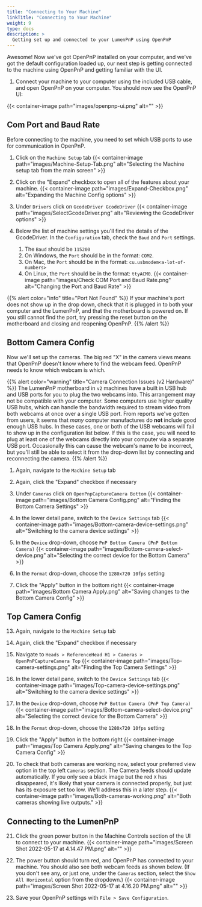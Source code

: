 ```yaml
---
title: "Connecting to Your Machine"
linkTitle: "Connecting to Your Machine"
weight: 9
type: docs
description: >
  Getting set up and connected to your LumenPnP using OpenPnP
---
```


Awesome! Now we've got OpenPnP installed on your computer, and we've got the default configuration loaded up, our next step is getting connected to the machine using OpenPnP and getting familiar with the UI.

1. Connect your machine to your computer using the included USB cable, and open OpenPnP on your computer. You should now see the OpenPnP UI:

{{< container-image path="images/openpnp-ui.png" alt="" >}}

## Com Port and Baud Rate

Before connecting to the machine, you need to set which USB ports to use for communication in OpenPnP.

1. Click on the `Machine Setup` tab
  {{< container-image path="images/Machine-Setup-Tab.png" alt="Selecting the Machine setup tab from the main screen" >}}

2. Click on the "Expand" checkbox to open all of the features about your machine.
  {{< container-image path="images/Expand-Checkbox.png" alt="Expanding the Machine Config options" >}}

4. Under `Drivers` click on `GcodeDriver GcodeDriver`
  {{< container-image path="images/SelectGcodeDriver.png" alt="Reviewing the GcodeDriver options" >}}
  
5. Below the list of machine settings you'll find the details of the GcodeDriver. In the `Configuration` tab, check the `Baud` and `Port` settings.

   1. The `Baud` should be `115200`
   2. On Windows, the `Port` should be in the format: `COM2`.
   3. On Mac, the `Port` should be in the format: `cu.usbmodem<a-lot-of-numbers>`
   4. On Linux, the `Port` should be in the format: `ttyACM0`.
  {{< container-image path="images/Check COM Port and Baud Rate.png" alt="Changing the Port and Baud Rate" >}}

{{% alert color="info" title="Port Not Found" %}}
If your machine's port does not show up in the drop down, check that it is plugged in to both your computer and the LumenPnP, and that the motherboard is powered on. If you still cannot find the port, try pressing the reset button on the motherboard and closing and reopening OpenPnP.
{{% /alert %}}

## Bottom Camera Config

Now we'll set up the cameras. The big red "X" in the camera views means that OpenPnP doesn't know where to find the webcam feed. OpenPnP needs to know which webcam is which.

{{% alert color="warning" title="Camera Connection Issues (v2 Hardware)" %}}
The LumenPnP motherboard in `v2` machines have a built in USB hub and USB ports for you to plug the two webcams into. This arrangement may not be compatible with your computer. Some computers use higher quality USB hubs, which can handle the bandwidth required to stream video from both webcams at once over a single USB port. From reports we've gotten from users, it seems that *many* computer manufactures do **not** include good enough USB hubs. In these cases, one or both of the USB webcams will fail to show up in the configuration list below. If this is the case, you will need to plug at least one of the webcams directly into your computer via a separate USB port. Occasionally this can cause the webcam's name to be incorrect, but you'll still be able to select it from the drop-down list by connecting and reconnecting the camera.
{{% /alert %}}

1. Again, navigate to the `Machine Setup` tab
2. Again, click the "Expand" checkbox if necessary
3. Under `Cameras` click on `OpenPnpCaptureCamera Bottom`
  {{< container-image path="images/Bottom Camera Config.png" alt="Finding the Bottom Camera Settings" >}}

9. In the lower detail pane, switch to the `Device Settings` tab
  {{< container-image path="images/Bottom-camera-device-settings.png" alt="Switching to the camera device settings" >}}

10. In the `Device` drop-down, choose `PnP Bottom Camera (PnP Bottom Camera)`
  {{< container-image path="images/Bottom-camera-select-device.png" alt="Selecting the correct device for the Bottom Camera" >}}

11. In the `Format` drop-down, choose the `1280x720 10fps` setting

12. Click the "Apply" button in the bottom right
  {{< container-image path="images/Bottom Camera Apply.png" alt="Saving changes to the Bottom Camera Config" >}}

## Top Camera Config

13. Again, navigate to the `Machine Setup` tab
14. Again, click the "Expand" checkbox if necessary
15. Navigate to `Heads > ReferenceHead H1 > Cameras > OpenPnPCaptureCamera Top`
  {{< container-image path="images/Top-camera-settings.png" alt="Finding the Top Camera Settings" >}}

16. In the lower detail pane, switch to the `Device Settings` tab
  {{< container-image path="images/Top-camera-device-settings.png" alt="Switching to the camera device settings" >}}

17. In the `Device` drop-down, choose `PnP Bottom Camera (PnP Top Camera)`
  {{< container-image path="images/Bottom-camera-select-device.png" alt="Selecting the correct device for the Bottom Camera" >}}

18. In the `Format` drop-down, choose the `1280x720 10fps` setting

19. Click the "Apply" button in the bottom right
  {{< container-image path="images/Top Camera Apply.png" alt="Saving changes to the Top Camera Config" >}}

20. To check that both cameras are working now, select your preferred view option in the top left `Cameras` section. The Camera feeds should update automatically. If you only see a black image but the red `X` has disappeared, it's likely that your camera is connected properly, but just has its exposure set too low. We'll address this in a later step.
  {{< container-image path="images/Both-cameras-working.png" alt="Both cameras showing live outputs." >}}

## Connecting to the LumenPnP

21. Click the green power button in the Machine Controls section of the UI to connect to your machine.
  {{< container-image path="images/Screen Shot 2022-05-17 at 4.14.47 PM.png" alt="" >}}

22. The power button should turn red, and OpenPnP has connected to your machine. You should also see both webcam feeds as shown below. (If you don't see any, or just one, under the `Cameras` section, select the `Show All Horizontal` option from the dropdown.)
  {{< container-image path="images/Screen Shot 2022-05-17 at 4.16.20 PM.png" alt="" >}}

23. Save your OpenPnP settings with `File > Save Configuration`.
